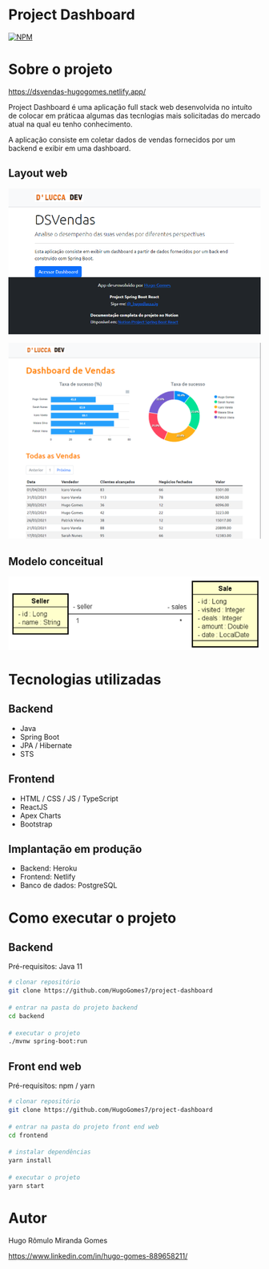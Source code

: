 # Project Dashboard
[![NPM](https://img.shields.io/npm/l/react)](https://github.com/HugoGomes7/project-dashboard/blob/main/LICENSE) 

# Sobre o projeto

https://dsvendas-hugogomes.netlify.app/

Project Dashboard é uma aplicação full stack web desenvolvida no intuíto de colocar em práticaa algumas das tecnlogias mais solicitadas do mercado atual na qual eu tenho conhecimento.

A aplicação consiste em coletar dados de vendas fornecidos por um backend e exibir em uma dashboard.

## Layout web
![Web 1](https://github.com/HugoGomes7/project-dashboard/blob/main/assets/tela%20inicial.png)

![Web 2](https://github.com/HugoGomes7/project-dashboard/blob/main/assets/tela%20da%20dashboard.png)

## Modelo conceitual
![Modelo Conceitual](https://github.com/HugoGomes7/project-dashboard/blob/main/assets/modelo%20conceitual.png)

# Tecnologias utilizadas
## Backend
- Java
- Spring Boot
- JPA / Hibernate
- STS
## Frontend
- HTML / CSS / JS / TypeScript
- ReactJS
- Apex Charts
- Bootstrap
## Implantação em produção
- Backend: Heroku
- Frontend: Netlify
- Banco de dados: PostgreSQL

# Como executar o projeto

## Backend
Pré-requisitos: Java 11

```bash
# clonar repositório
git clone https://github.com/HugoGomes7/project-dashboard

# entrar na pasta do projeto backend
cd backend

# executar o projeto
./mvnw spring-boot:run
```

## Front end web
Pré-requisitos: npm / yarn

```bash
# clonar repositório
git clone https://github.com/HugoGomes7/project-dashboard

# entrar na pasta do projeto front end web
cd frontend

# instalar dependências
yarn install

# executar o projeto
yarn start
```

# Autor

Hugo Rômulo Miranda Gomes

https://www.linkedin.com/in/hugo-gomes-889658211/

